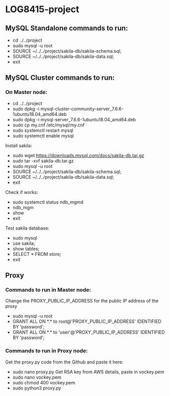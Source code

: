 # LOG8415-project

## MySQL Standalone commands to run:
*   cd ../../project
*   sudo mysql -u root
*   SOURCE ~/../../project/sakila-db/sakila-schema.sql;
*   SOURCE ~/../../project/sakila-db/sakila-data.sql;
*   exit

## MySQL Cluster commands to run:
### On Master node:
*   cd ../../project
*   sudo dpkg -i mysql-cluster-community-server_7.6.6-1ubuntu18.04_amd64.deb
*   sudo dpkg -i mysql-server_7.6.6-1ubuntu18.04_amd64.deb
*   sudo cp my.cnf /etc/mysql/my.cnf
*   sudo systemctl restart mysql
*   sudo systemctl enable mysql

Install sakila:
*   sudo wget https://downloads.mysql.com/docs/sakila-db.tar.gz
*   sudo tar -xvf sakila-db.tar.gz
*   sudo mysql -u root
*   SOURCE ~/../../project/sakila-db/sakila-schema.sql;
*   SOURCE ~/../../project/sakila-db/sakila-data.sql;
*   exit

Check if works:
*   sudo systemctl status ndb_mgmd
*   ndb_mgm
*   show
*   exit

Test sakila database:
*   sudo mysql
*   use sakila;
*   show tables;
*   SELECT * FROM store;
*   exit



## Proxy

### Commands to run in Master node:
Change the PROXY_PUBLIC_IP_ADDRESS for the public IP address of the proxy
*   sudo mysql -u root
*   GRANT ALL ON \*.\* to root@'PROXY_PUBLIC_IP_ADDRESS' IDENTIFIED BY 'password';
*   GRANT ALL ON \*.\* to 'user'@'PROXY_PUBLIC_IP_ADDRESS' IDENTIFIED BY 'password';

### Commands to run in Proxy node:
Get the proxy.py code from the Github and paste it here:
*   sudo nano proxy.py
Get RSA key from AWS details, paste in vockey.pem
*   sudo nano vockey.pem
*   sudo chmod 400 vockey.pem
*   sudo python3 proxy.py

